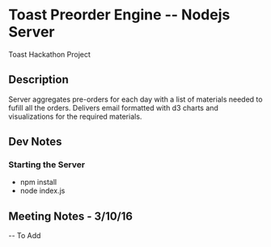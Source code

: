 # Toast Preorder Engine -- Nodejs Server
Toast Hackathon Project 

## Description
Server aggregates pre-orders for each day with a list of materials needed to fufill all the orders. 
Delivers email formatted with d3 charts and visualizations for the required materials.

## Dev Notes

### Starting the Server
* npm install
* node index.js


## Meeting Notes - 3/10/16
-- To Add
